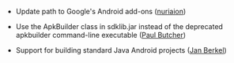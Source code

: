 * Update path to Google's Android add-ons ([nuriaion][nuriaion])

* Use the ApkBuilder class in sdklib.jar instead of the deprecated apkbuilder command-line executable ([Paul Butcher][paulbutcher])

* Support for building standard Java Android projects ([Jan Berkel][jberkel])

[nuriaion]: https://github.com/Nuriaion
[paulbutcher]: https://github.com/paulbutcher/
[jberkel]: https://github.com/jberkel
